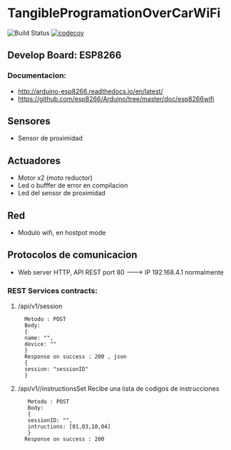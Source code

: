 # TangibleProgramationOverCarWiFi

![Build Status](https://travis-ci.org/ecvargase/CarWiFi.svg?branch=master)
[![codecov](https://codecov.io/gh/ecvargase/CarWiFi/branch/master/graph/badge.svg)](https://codecov.io/gh/ecvargase/CarWiFi)

## Develop Board: ESP8266
### Documentacion: 
 - http://arduino-esp8266.readthedocs.io/en/latest/
 - https://github.com/esp8266/Arduino/tree/master/doc/esp8266wifi
 
## Sensores
-  Sensor de proximidad
## Actuadores
- Motor x2 (moto reductor)
- Led o bufffer de error en compilacion
- Led del sensor de proximidad

## Red 
 -  Modulo wifi, en hostpot mode
 
## Protocolos de comunicacion
 -  Web server HTTP, API REST port 80 ---> IP 192.168.4.1 normalmente
 
### REST Services contracts:

1. /api/v1/session

         Metodo : POST
         Body:
         {
         name: "",
         device: ""
         }
         Response on success : 200 , json
         { 
         session: "sessionID" 
         }

2. /api/v1//instructionsSet 
Recibe una lista de codigos de instrucciones

          Metodo : POST
          Body:
          {
          sessionID: "",
          intructions: [01,03,10,04]
          }
         Response on success : 200 
